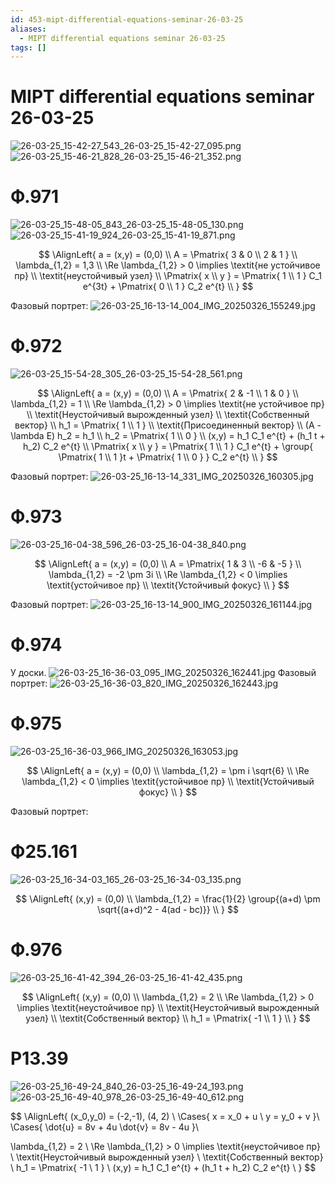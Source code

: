 ```yaml
---
id: 453-mipt-differential-equations-seminar-26-03-25
aliases:
  - MIPT differential equations seminar 26-03-25
tags: []
---
```


# MIPT differential equations seminar 26-03-25

![26-03-25_15-42-27_543_26-03-25_15-42-27_095.png](assets/imgs/26-03-25_15-42-27_543_26-03-25_15-42-27_095.png)
![26-03-25_15-46-21_828_26-03-25_15-46-21_352.png](assets/imgs/26-03-25_15-46-21_828_26-03-25_15-46-21_352.png)

# Ф.971

![26-03-25_15-48-05_843_26-03-25_15-48-05_130.png](assets/imgs/26-03-25_15-48-05_843_26-03-25_15-48-05_130.png)
![26-03-25_15-41-19_924_26-03-25_15-41-19_871.png](assets/imgs/26-03-25_15-41-19_924_26-03-25_15-41-19_871.png)

$$
\AlignLeft{
a = (x,y) = (0,0) \\
A = \Pmatrix{
3 & 0 \\
2 & 1
} \\
\lambda_{1,2} = 1,3 \\
\Re \lambda_{1,2} > 0 \implies \textit{не устойчивое пр} \\
\textit{неустойчивый узел} \\
\Pmatrix{
x \\ y
} = \Pmatrix{
1 \\ 1
} C_1 e^{3t} + \Pmatrix{
0 \\ 1
} C_2 e^{t} \\
}
$$

Фазовый портрет:
![26-03-25_16-13-14_004_IMG_20250326_155249.jpg](assets/imgs/26-03-25_16-13-14_004_IMG_20250326_155249.jpg)

# Ф.972

![26-03-25_15-54-28_305_26-03-25_15-54-28_561.png](assets/imgs/26-03-25_15-54-28_305_26-03-25_15-54-28_561.png)

$$
\AlignLeft{
a = (x,y) = (0,0) \\
A = \Pmatrix{
2 & -1 \\
1 & 0
} \\
\lambda_{1,2} = 1 \\
\Re \lambda_{1,2} > 0 \implies \textit{не устойчивое пр} \\
\textit{Неустойчивый вырожденный узел} \\
\textit{Собственный вектор} \\
h_1 = \Pmatrix{
1 \\ 1
} \\
\textit{Присоединенный вектор} \\
(A - \lambda E) h_2 = h_1 \\
h_2 = \Pmatrix{
1 \\ 0
} \\
(x,y) = h_1 C_1 e^{t} + (h_1 t + h_2) C_2 e^{t} \\
\Pmatrix{
x \\ y
} = \Pmatrix{
1 \\ 1
} C_1 e^{t} +
\group{
\Pmatrix{
1 \\ 1
}t +
\Pmatrix{
1 \\ 0
}
} C_2 e^{t} \\
}
$$

Фазовый портрет:
![26-03-25_16-13-14_331_IMG_20250326_160305.jpg](assets/imgs/26-03-25_16-13-14_331_IMG_20250326_160305.jpg)

# Ф.973

![26-03-25_16-04-38_596_26-03-25_16-04-38_840.png](assets/imgs/26-03-25_16-04-38_596_26-03-25_16-04-38_840.png)

$$
\AlignLeft{
a = (x,y) = (0,0) \\
A = \Pmatrix{
1 & 3 \\
-6 & -5
} \\
\lambda_{1,2} = -2 \pm 3i \\
\Re \lambda_{1,2} < 0 \implies \textit{устойчивое пр} \\
\textit{Устойчивый фокус} \\
}
$$

Фазовый портрет:
![26-03-25_16-13-14_900_IMG_20250326_161144.jpg](assets/imgs/26-03-25_16-13-14_900_IMG_20250326_161144.jpg)

# Ф.974

У доски.
![26-03-25_16-36-03_095_IMG_20250326_162441.jpg](assets/imgs/26-03-25_16-36-03_095_IMG_20250326_162441.jpg)
Фазовый портрет:
![26-03-25_16-36-03_820_IMG_20250326_162443.jpg](assets/imgs/26-03-25_16-36-03_820_IMG_20250326_162443.jpg)

# Ф.975

![26-03-25_16-36-03_966_IMG_20250326_163053.jpg](assets/imgs/26-03-25_16-36-03_966_IMG_20250326_163053.jpg)

$$
\AlignLeft{
a = (x,y) = (0,0) \\
\lambda_{1,2} = \pm i \sqrt{6} \\
\Re \lambda_{1,2} < 0 \implies \textit{устойчивое пр} \\
\textit{Устойчивый фокус} \\
}
$$

Фазовый портрет:

# Ф25.161

![26-03-25_16-34-03_165_26-03-25_16-34-03_135.png](assets/imgs/26-03-25_16-34-03_165_26-03-25_16-34-03_135.png)

$$
\AlignLeft{
(x,y) = (0,0) \\
\lambda_{1,2} = \frac{1}{2} \group{(a+d) \pm \sqrt{(a+d)^2 - 4(ad - bc)}} \\
}
$$

# Ф.976

![26-03-25_16-41-42_394_26-03-25_16-41-42_435.png](assets/imgs/26-03-25_16-41-42_394_26-03-25_16-41-42_435.png)

$$
\AlignLeft{
(x,y) = (0,0) \\
\lambda_{1,2} = 2 \\
\Re \lambda_{1,2} > 0 \implies \textit{неустойчивое пр} \\
\textit{Неустойчивый вырожденный узел} \\
\textit{Собственный вектор} \\
h_1 = \Pmatrix{
-1 \\ 1
} \\
}
$$

# Р13.39

![26-03-25_16-49-24_840_26-03-25_16-49-24_193.png](assets/imgs/26-03-25_16-49-24_840_26-03-25_16-49-24_193.png)
![26-03-25_16-49-40_978_26-03-25_16-49-40_612.png](assets/imgs/26-03-25_16-49-40_978_26-03-25_16-49-40_612.png)

$$
\AlignLeft{
(x_0,y_0) = (-2,-1), (4, 2) \\
\Cases{
x = x_0 + u \\
y = y_0 + v
}\\
\Cases{
\dot{u} = 8v + 4u
\dot{v} = 8v - 4u
}\\

\lambda_{1,2} = 2 \\
\Re \lambda_{1,2} > 0 \implies \textit{неустойчивое пр} \\
\textit{Неустойчивый вырожденный узел} \\
\textit{Собственный вектор} \\
h_1 = \Pmatrix{
-1 \\ 1
} \\
(x,y) = h_1 C_1 e^{t} + (h_1 t + h_2) C_2 e^{t} \\
}
$$
